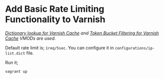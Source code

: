 # Add Basic Rate Limiting Functionality to Varnish

*[Dictionary lookup for Varnish Cache](http://git.gnu.org.ua/cgit/vmod-dict.git/) and [Token Bucket Filtering for Varnish Cache](http://git.gnu.org.ua/cgit/vmod-tbf.git/) VMODs are used.*

Default rate limit is; `1req/5sec`. You can configure it in `configurations/ip-list.dict` file.

Run it;

```bash
vagrant up
```
